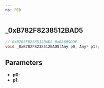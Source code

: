 ```yaml
---
ns: PED
---
```

## _0xB782F8238512BAD5

```c
// 0xB782F8238512BAD5 0xBA699DDF
void _0xB782F8238512BAD5(Any p0, Any* p1);
```


## Parameters
* **p0**: 
* **p1**: 

